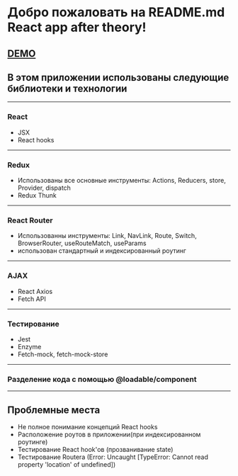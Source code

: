 # Добро пожаловать на README.md React app after theory!

## [DEMO](https://gun-che.github.io/tz-Studious-waddle/)

## В этом приложении использованы следующие библиотеки и технологии

---

### React

- JSX
- React hooks

---

### Redux

- Использованы все основные инструменты: Actions, Reducers, store, Provider, dispatch
- Redux Thunk

---

### React Router

- Использованны инструменты: Link, NavLink, Route, Switch, BrowserRouter, useRouteMatch, useParams
- использован стандартный и индексированный роутинг

---

### AJAX

- React Axios
- Fetch API

---

### Тестирование

- Jest
- Enzyme
- Fetch-mock, fetch-mock-store

---

### Разделение кода с помощью @loadable/component

---

## Проблемные места

- Не полное понимание концепций React hooks
- Расположение роутов в приложении(при индексированном роутинге)
- Тестирование React hook'ов (прозванивание state)
- Тестирование Routera (Error: Uncaught [TypeError: Cannot read property 'location' of undefined])
